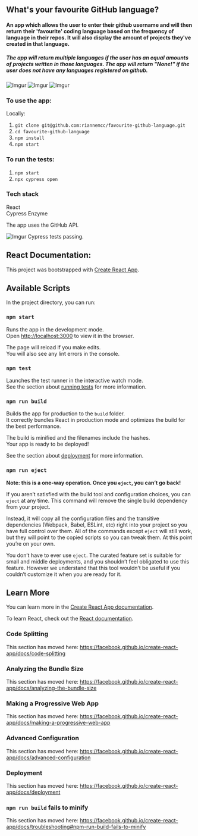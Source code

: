 ## What's your favourite GitHub language?

#### An app which allows the user to enter their github username and will then return their 'favourite' coding language based on the frequency of language in their repos. It will also display the amount of projects they've created in that language. 

##### The app will return multiple languages if the user has an equal amounts of projects written in those languages. The app will return "None!" if the user does not have any languages registered on github. 

![Imgur](https://i.imgur.com/kiDQaoH.png)
![Imgur](https://i.imgur.com/SQyRs0Q.png)
![Imgur](https://i.imgur.com/FOG6wsf.png)

### To use the app:

Locally:
 
 1. `git clone git@github.com:riannemcc/favourite-github-language.git`
 2. `cd favourite-github-language`
 3. `npm install`
 4. `npm start`
 
 ### To run the tests:
 
 1. `npm start`
 2. `npx cypress open`
 
 ### Tech stack  
 
 React  
 Cypress
 Enzyme  
 
 The app uses the GitHub API.
 
 ![Imgur](https://imgur.com/eNUdwbh.jpg)
 Cypress tests passing. 
 
 
 
 
 
 
 
 ## React Documentation:
 

This project was bootstrapped with [Create React App](https://github.com/facebook/create-react-app).

## Available Scripts

In the project directory, you can run:

### `npm start`

Runs the app in the development mode.<br>
Open [http://localhost:3000](http://localhost:3000) to view it in the browser.

The page will reload if you make edits.<br>
You will also see any lint errors in the console.

### `npm test`

Launches the test runner in the interactive watch mode.<br>
See the section about [running tests](https://facebook.github.io/create-react-app/docs/running-tests) for more information.

### `npm run build`

Builds the app for production to the `build` folder.<br>
It correctly bundles React in production mode and optimizes the build for the best performance.

The build is minified and the filenames include the hashes.<br>
Your app is ready to be deployed!

See the section about [deployment](https://facebook.github.io/create-react-app/docs/deployment) for more information.

### `npm run eject`

**Note: this is a one-way operation. Once you `eject`, you can’t go back!**

If you aren’t satisfied with the build tool and configuration choices, you can `eject` at any time. This command will remove the single build dependency from your project.

Instead, it will copy all the configuration files and the transitive dependencies (Webpack, Babel, ESLint, etc) right into your project so you have full control over them. All of the commands except `eject` will still work, but they will point to the copied scripts so you can tweak them. At this point you’re on your own.

You don’t have to ever use `eject`. The curated feature set is suitable for small and middle deployments, and you shouldn’t feel obligated to use this feature. However we understand that this tool wouldn’t be useful if you couldn’t customize it when you are ready for it.

## Learn More

You can learn more in the [Create React App documentation](https://facebook.github.io/create-react-app/docs/getting-started).

To learn React, check out the [React documentation](https://reactjs.org/).

### Code Splitting

This section has moved here: https://facebook.github.io/create-react-app/docs/code-splitting

### Analyzing the Bundle Size

This section has moved here: https://facebook.github.io/create-react-app/docs/analyzing-the-bundle-size

### Making a Progressive Web App

This section has moved here: https://facebook.github.io/create-react-app/docs/making-a-progressive-web-app

### Advanced Configuration

This section has moved here: https://facebook.github.io/create-react-app/docs/advanced-configuration

### Deployment

This section has moved here: https://facebook.github.io/create-react-app/docs/deployment

### `npm run build` fails to minify

This section has moved here: https://facebook.github.io/create-react-app/docs/troubleshooting#npm-run-build-fails-to-minify

